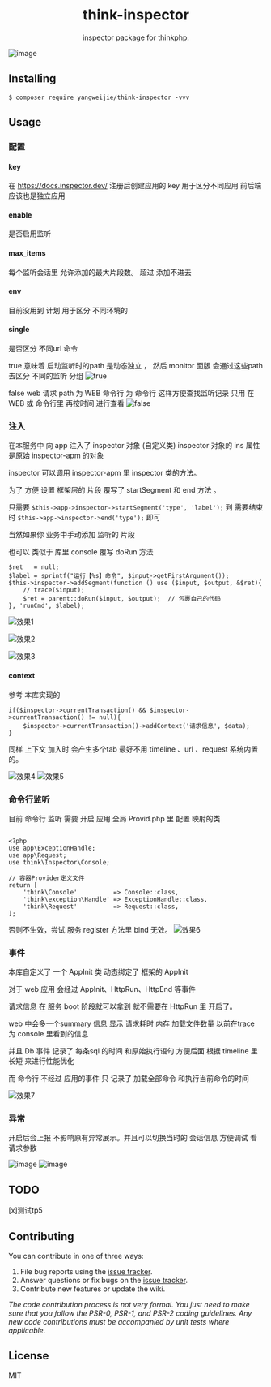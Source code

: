<h1 align="center"> think-inspector </h1>

<p align="center"> inspector package for thinkphp.</p>

![image](https://user-images.githubusercontent.com/1614114/149458950-7e009eee-619a-4f77-9192-8891a2b19ef6.png)

## Installing

```shell
$ composer require yangweijie/think-inspector -vvv
```

## Usage

### 配置

#### key

在 https://docs.inspector.dev/ 注册后创建应用的 key 用于区分不同应用 前后端 应该也是独立应用

#### enable

是否启用监听

#### max_items

每个监听会话里 允许添加的最大片段数。 超过 添加不进去

#### env

目前没用到  计划 用于区分 不同环境的


#### single

是否区分 不同url 命令

true 意味着 启动监听时的path 是动态独立 ， 然后 monitor 面版 会通过这些path 去区分 不同的监听 分组
![true](https://user-images.githubusercontent.com/1614114/149459050-30b97ce8-2f45-485c-aa00-ad42b8c2fc16.png)

false web 请求 path 为 WEB 命令行 为 命令行 这样方便查找监听记录 只用 在 WEB 或 命令行里 再按时间 进行查看
![false](https://user-images.githubusercontent.com/1614114/149459099-6ebc515c-93ab-4db4-a1c6-f5daf22f4b05.png)




### 注入

在本服务中 向 app 注入了 inspector 对象 (自定义类) inspector 对象的 ins 属性 是原始 inspector-apm 的对象

inspector 可以调用 inspector-apm 里 inspector 类的方法。

为了 方便 设置 框架层的 片段 覆写了 startSegment 和 end 方法 。

只需要 `$this->app->inspector->startSegment('type', 'label');`  到 需要结束时 `$this->app->inspector->end('type');` 即可

当然如果你 业务中手动添加 监听的 片段 

也可以 类似于 库里 console 覆写 doRun 方法
~~~
$ret   = null;
$label = sprintf("运行【%s】命令", $input->getFirstArgument());
$this->inspector->addSegment(function () use ($input, $output, &$ret){
    // trace($input);
    $ret = parent::doRun($input, $output);  // 包裹自己的代码
}, 'runCmd', $label);

~~~
![效果1](https://user-images.githubusercontent.com/1614114/149459218-6676c4bd-3cb0-4cd2-b92b-3ab48e4a6117.png)

![效果2](https://user-images.githubusercontent.com/1614114/149459261-1a0298f8-37c1-4591-967f-c94f56eb59b5.png)

![效果3](https://user-images.githubusercontent.com/1614114/149459277-2566ca45-a664-4c65-a7c9-6b587dba2766.png)

#### context

参考 本库实现的 

~~~
if($inspector->currentTransaction() && $inspector->currentTransaction() != null){
    $inspector->currentTransaction()->addContext('请求信息', $data);
}
~~~

同样 上下文 加入时 会产生多个tab 最好不用 timeline 、url 、request 系统内置的。

![效果4](https://user-images.githubusercontent.com/1614114/149459357-517eda44-1385-4826-914c-bc8c894dc3ac.png)
![效果5](https://user-images.githubusercontent.com/1614114/149459395-4776028d-8279-4205-b78c-1d65274f4b79.png)

### 命令行监听

目前 命令行 监听 需要 开启 应用 全局 Provid.php 里 配置 映射的类 

~~~

<?php
use app\ExceptionHandle;
use app\Request;
use think\Inspector\Console;

// 容器Provider定义文件
return [
    'think\Console'          => Console::class,
    'think\exception\Handle' => ExceptionHandle::class,
    'think\Request'          => Request::class,
];

~~~

否则不生效，尝试 服务 register 方法里 bind  无效。
![效果6](https://user-images.githubusercontent.com/1614114/149459480-d0dbf2b7-8c77-4aae-8b4a-3c3c55381640.png)


### 事件

本库自定义了 一个 AppInit 类 动态绑定了 框架的 AppInit

对于 web 应用 会经过 AppInit、HttpRun、HttpEnd 等事件

请求信息 在 服务 boot 阶段就可以拿到 就不需要在 HttpRun 里 开启了。

web 中会多一个summary 信息 显示 请求耗时 内存 加载文件数量 以前在trace 为 console 里看到的信息

并且 Db 事件 记录了 每条sql 的时间 和原始执行语句 方便后面 根据 timeline 里 长短 来进行性能优化

而 命令行 不经过 应用的事件 只 记录了 加载全部命令 和执行当前命令的时间 

![效果7](https://user-images.githubusercontent.com/1614114/149459615-32a92a01-bd3f-4a63-8dd4-c7697be8b010.png)

### 异常

开启后会上报 不影响原有异常展示。并且可以切换当时的 会话信息 方便调试 看请求参数

![image](https://user-images.githubusercontent.com/1614114/149459689-ed3b33df-8a4a-44f0-b2f4-394d9cfdf5f0.png)
![image](https://user-images.githubusercontent.com/1614114/149459729-c5b4c9b5-5318-4c58-b3ef-115a244f2e7a.png)


## TODO

[x]测试tp5


## Contributing

You can contribute in one of three ways:

1. File bug reports using the [issue tracker](https://github.com/yangweijie/think-inspector/issues).
2. Answer questions or fix bugs on the [issue tracker](https://github.com/yangweijie/think-inspector/issues).
3. Contribute new features or update the wiki.

_The code contribution process is not very formal. You just need to make sure that you follow the PSR-0, PSR-1, and PSR-2 coding guidelines. Any new code contributions must be accompanied by unit tests where applicable._

## License

MIT




